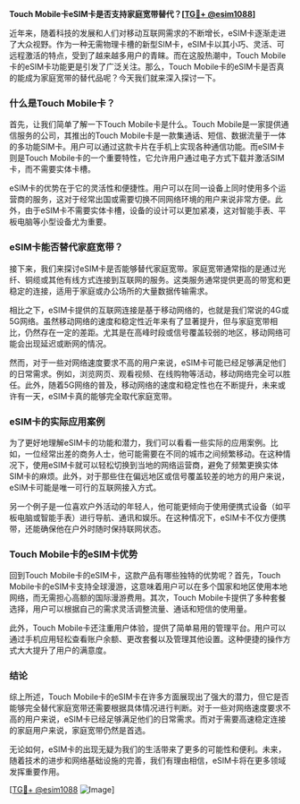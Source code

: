 **Touch Mobile卡eSIM卡是否支持家庭宽带替代？[[TG💪+ @esim1088](https://t.me/s/esim1088)]**

近年来，随着科技的发展和人们对移动互联网需求的不断增长，eSIM卡逐渐走进了大众视野。作为一种无需物理卡槽的新型SIM卡，eSIM卡以其小巧、灵活、可远程激活的特点，受到了越来越多用户的青睐。而在这股热潮中，Touch Mobile卡的eSIM卡功能更是引发了广泛关注。那么，Touch Mobile卡的eSIM卡是否真的能成为家庭宽带的替代品呢？今天我们就来深入探讨一下。

### 什么是Touch Mobile卡？

首先，让我们简单了解一下Touch Mobile卡是什么。Touch Mobile是一家提供通信服务的公司，其推出的Touch Mobile卡是一款集通话、短信、数据流量于一体的多功能SIM卡。用户可以通过这款卡片在手机上实现各种通信功能。而eSIM卡则是Touch Mobile卡的一个重要特性，它允许用户通过电子方式下载并激活SIM卡，而不需要实体卡槽。

eSIM卡的优势在于它的灵活性和便捷性。用户可以在同一设备上同时使用多个运营商的服务，这对于经常出国或需要切换不同网络环境的用户来说非常方便。此外，由于eSIM卡不需要实体卡槽，设备的设计可以更加紧凑，这对智能手表、平板电脑等小型设备尤为重要。

### eSIM卡能否替代家庭宽带？

接下来，我们来探讨eSIM卡是否能够替代家庭宽带。家庭宽带通常指的是通过光纤、铜缆或其他有线方式连接到互联网的服务。这类服务通常提供更高的带宽和更稳定的连接，适用于家庭或办公场所的大量数据传输需求。

相比之下，eSIM卡提供的互联网连接是基于移动网络的，也就是我们常说的4G或5G网络。虽然移动网络的速度和稳定性近年来有了显著提升，但与家庭宽带相比，仍然存在一定的差距。尤其是在高峰时段或信号覆盖较弱的地区，移动网络可能会出现延迟或断网的情况。

然而，对于一些对网络速度要求不高的用户来说，eSIM卡可能已经足够满足他们的日常需求。例如，浏览网页、观看视频、在线购物等活动，移动网络完全可以胜任。此外，随着5G网络的普及，移动网络的速度和稳定性也在不断提升，未来或许有一天，eSIM卡真的能够完全取代家庭宽带。

### eSIM卡的实际应用案例

为了更好地理解eSIM卡的功能和潜力，我们可以看看一些实际的应用案例。比如，一位经常出差的商务人士，他可能需要在不同的城市之间频繁移动。在这种情况下，使用eSIM卡就可以轻松切换到当地的网络运营商，避免了频繁更换实体SIM卡的麻烦。此外，对于那些住在偏远地区或信号覆盖较差的地方的用户来说，eSIM卡可能是唯一可行的互联网接入方式。

另一个例子是一位喜欢户外活动的年轻人，他可能更倾向于使用便携式设备（如平板电脑或智能手表）进行导航、通讯和娱乐。在这种情况下，eSIM卡不仅方便携带，还能确保他在户外时随时保持联网状态。

### Touch Mobile卡的eSIM卡优势

回到Touch Mobile卡的eSIM卡，这款产品有哪些独特的优势呢？首先，Touch Mobile卡的eSIM卡支持全球漫游，这意味着用户可以在多个国家和地区使用本地网络，而无需担心高额的国际漫游费用。其次，Touch Mobile卡提供了多种套餐选择，用户可以根据自己的需求灵活调整流量、通话和短信的使用量。

此外，Touch Mobile卡还注重用户体验，提供了简单易用的管理平台。用户可以通过手机应用轻松查看账户余额、更改套餐以及管理其他设置。这种便捷的操作方式大大提升了用户的满意度。

### 结论

综上所述，Touch Mobile卡的eSIM卡在许多方面展现出了强大的潜力，但它是否能够完全替代家庭宽带还需要根据具体情况进行判断。对于一些对网络速度要求不高的用户来说，eSIM卡已经足够满足他们的日常需求。而对于需要高速稳定连接的家庭用户来说，家庭宽带仍然是首选。

无论如何，eSIM卡的出现无疑为我们的生活带来了更多的可能性和便利。未来，随着技术的进步和网络基础设施的完善，我们有理由相信，eSIM卡将在更多领域发挥重要作用。

[[TG💪+ @esim1088](https://t.me/s/esim1088) ![Image](https://i.postimg.cc/4NQfJmqS/Snipaste-2025-05-13-00-14-12.png)]